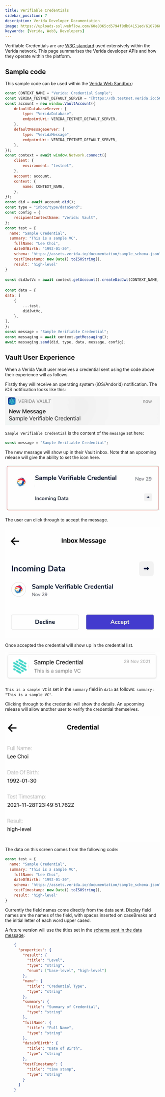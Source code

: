 ```yaml
---
title: Verifiable Credentials
sidebar_position: 7
description: Verida Developer Documentation
image: https://uploads-ssl.webflow.com/60e8365cd5794f8db04151ed/6107868980521e0acf27b2d9_favicon.svg
keywords: [Verida, Web3, Developers]
---
```


Verifiable Credentials are are [W3C standard](https://www.w3.org/TR/vc-data-model/) used extensively within the Verida network. This page summarises the Verida developer APIs and how they operate within the platform. 

## Sample code

This sample code can be used within the [Verida Web Sandbox](https://web-sandbox.demos.testnet.verida.io/):

```jsx
const CONTEXT_NAME = "Verida: Credential Sample";
const VERIDA_TESTNET_DEFAULT_SERVER = "[https://db.testnet.verida.io:5002/](https://db.testnet.verida.io:5002/)";
const account = new window.VaultAccount({
	defaultDatabaseServer: {
		type: "VeridaDatabase",
		endpointUri: VERIDA_TESTNET_DEFAULT_SERVER,
	},
	defaultMessageServer: {
		type: "VeridaMessage",
		endpointUri: VERIDA_TESTNET_DEFAULT_SERVER,
	},
});
const context = await window.Network.connect({
	client: {
		environment: "testnet",
	},
	account: account,
	context: {
		name: CONTEXT_NAME,
	},
});
const did = await account.did();
const type = "inbox/type/dataSend";
const config = {
	recipientContextName: "Verida: Vault",
};
const test = {
  name: "Sample Credential",
  summary: "This is a sample VC",
	fullName: "Lee Choi",
	dateOfBirth: "1992-01-30",
	schema: "https://assets.verida.io/documentation/sample_schema.json",
	testTimestamp: new Date().toISOString(),
	result: 'high-level'
}

const didJwtVc = await context.getAccount().createDidJwt(CONTEXT_NAME, test);

const data = {
data: [
	{
		...test,
		didJwtVc,
	},
],
};
const message = "Sample Verifiable Credential";
const messaging = await context.getMessaging();
await messaging.send(did, type, data, message, config);
```

## Vault User Experience

 

When a Verida Vault user receives a credential sent using the code above their experience will as follows. 

Firstly they will receive an operating system (iOS/Andorid) notification. The iOS notification looks like this:

![Untitled](verifiable_credentials/untitled.png)

`Sample Verifiable Credential` is the content of the `message` set here:

```jsx
const message = "Sample Verifiable Credential";
```

The new message will show up in their Vault inbox. Note that an upcoming release will give the ability to set the icon here. 

![Untitled](verifiable_credentials/untitled1.png)

The user can click through to accept the message.

![Untitled](verifiable_credentials/untitled2.png)

Once accepted the credential will show up in the credential list. 

![Untitled](verifiable_credentials/untitled3.png)

`This is a sample VC` is set in the `summary` field in `data` as follows: `summary: "This is a sample VC"`.

Clicking through to the credential will show the details. An upcoming release will allow another user to verify the credential themselves. 

![Untitled](verifiable_credentials/untitled4.png)

The data on this screen comes from the following code:

```jsx
const test = {
  name: "Sample Credential",
  summary: "This is a sample VC",
	fullName: "Lee Choi",
	dateOfBirth: "1992-01-30",
	schema: "https://assets.verida.io/documentation/sample_schema.json",
	testTimestamp: new Date().toISOString(),
	result: 'high-level'
}
```

Currently the field names come directly from the data sent. Display field names are the names of the field, with spaces inserted on caseBreaks and the initial letter of each word upper cased. 

 A future version will use the titles set in the [schema sent in the data message](https://assets.verida.io/documentation/sample_schema.json):

```json
    {
      "properties": {
        "result": {
          "title": "Level",
          "type": "string",
          "enum": ["base-level", "high-level"]
        },
        "name": {
          "title": "Credential Type",
          "type": "string"
        },
        "summary": {
          "title": "Summary of Credential",
          "type": "string"
        },
        "fullName": {
          "title": "Full Name",
          "type": "string"
        },
        "dateOfBirth": {
          "title": "Date of Birth",
          "type": "string"
        },
        "testTimestamp": {
          "title": "time stamp",
          "type": "string"
        }
      }
    }
```